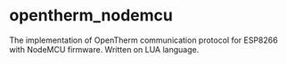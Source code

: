 # opentherm_nodemcu
The implementation of OpenTherm communication protocol for ESP8266 with NodeMCU firmware. Written on LUA language. 
